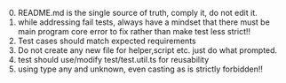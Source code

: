 0. README.md is the single source of truth, comply it, do not edit it.
1. while addressing fail tests, always have a mindset that there must be main program core error to fix rather than make test less strict!!
2. Test cases should match expected requirements
3. Do not create any new file for helper,script etc. just do what prompted.
4. test should use/modify test/test.util.ts for reusability
5. using type any and unknown, even casting as is strictly forbidden!!
